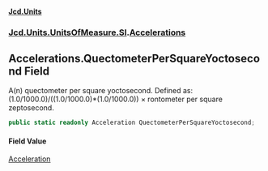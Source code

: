 #### [Jcd.Units](index.md 'index')
### [Jcd.Units.UnitsOfMeasure.SI](Jcd.Units.UnitsOfMeasure.SI.md 'Jcd.Units.UnitsOfMeasure.SI').[Accelerations](Accelerations.md 'Jcd.Units.UnitsOfMeasure.SI.Accelerations')

## Accelerations.QuectometerPerSquareYoctosecond Field

A(n) quectometer per square yoctosecond. Defined as: (1.0/1000.0)/((1.0/1000.0)*(1.0/1000.0)) × rontometer per square zeptosecond.

```csharp
public static readonly Acceleration QuectometerPerSquareYoctosecond;
```

#### Field Value
[Acceleration](Acceleration.md 'Jcd.Units.UnitTypes.Acceleration')